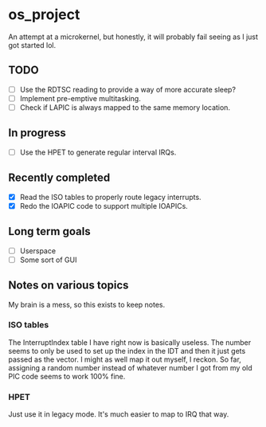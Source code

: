 # os_project
An attempt at a microkernel, but honestly, it will probably fail seeing as I just got started lol.

## TODO
- [ ] Use the RDTSC reading to provide a way of more accurate sleep?
- [ ] Implement pre-emptive multitasking.
- [ ] Check if LAPIC is always mapped to the same memory location.

## In progress
- [ ] Use the HPET to generate regular interval IRQs.

## Recently completed
- [x] Read the ISO tables to properly route legacy interrupts.
- [x] Redo the IOAPIC code to support multiple IOAPICs.

## Long term goals
- [ ] Userspace
- [ ] Some sort of GUI

## Notes on various topics
My brain is a mess, so this exists to keep notes.
### ISO tables
The InterruptIndex table I have right now is basically useless.
The number seems to only be used to set up the index in the IDT and then it just gets passed as the vector. I might as well map it out myself, I reckon. So far, assigning a random number instead of whatever number I got from my old PIC code seems to work 100% fine.

### HPET
Just use it in legacy mode. It's much easier to map to IRQ that way.
